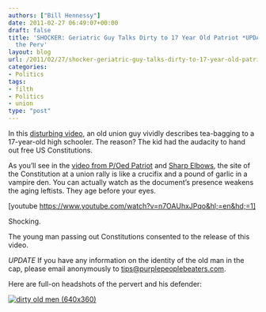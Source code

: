 ```yaml
---
authors: ["Bill Hennessy"]
date: 2011-02-27 06:49:07+00:00
draft: false
title: 'SHOCKER: Geriatric Guy Talks Dirty to 17 Year Old Patriot *UPDATE* Help ID
  the Perv'
layout: blog
url: /2011/02/27/shocker-geriatric-guy-talks-dirty-to-17-year-old-patriot/
categories:
- Politics
tags:
- filth
- Politics
- union
type: "post"
---
```


In this [disturbing video](https://www.poedpatriot.com/2011/02/high-school-student-hands-out.html), an old union guy vividly describes tea-bagging to a 17-year-old high schooler. The reason? The kid had the audacity to hand out free US Constitutions.

 

As you’ll see in the [video from P/Oed Patriot](https://www.poedpatriot.com/2011/02/high-school-student-hands-out.html) and [Sharp Elbows](https://sharpelbowsstl.blogspot.com/), the site of the Constitution at a union rally is like a crucifix and a pound of garlic in a vampire den. You can actually watch as the document’s presence weakens the aging leftists. They age before your eyes.

 

[youtube https://www.youtube.com/watch?v=n7OAUhxJPqo&hl;=en&hd;=1]

Shocking.

 

The young man passing out Constitutions consented to the release of this video.

 

*UPDATE* If you have any information on the identity of the old man in the cap, please email anonymously to tips@purplepeoplebeaters.com.

 

Here are full-on headshots of the pervert and his defender:

 

[![dirty old men (640x360)](https://hennessysview.com/wp-content/uploads/2011/02/dirty-old-men-640x360_thumb.jpg)
](https://hennessysview.com/wp-content/uploads/2011/02/dirty-old-men-640x360.jpg)
